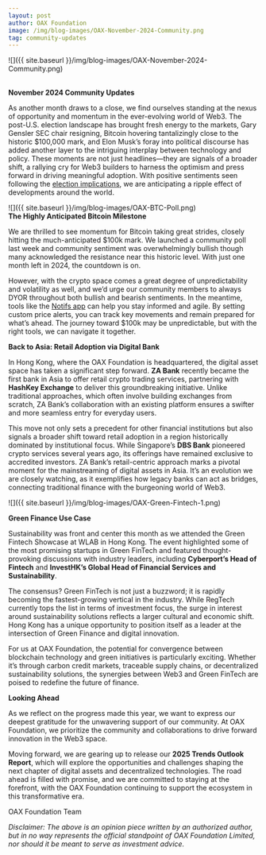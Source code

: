 ```yaml
---
layout: post
author: OAX Foundation
image: /img/blog-images/OAX-November-2024-Community.png
tag: community-updates
---
```


![]({{ site.baseurl }}/img/blog-images/OAX-November-2024-Community.png)

<br><b>November 2024 Community Updates</b>

As another month draws to a close, we find ourselves standing at the nexus of opportunity and momentum in the ever-evolving world of Web3. The post-U.S. election landscape has brought fresh energy to the markets, Gary Gensler SEC chair resigning, Bitcoin hovering tantalizingly close to the historic $100,000 mark, and Elon Musk’s foray into political discourse has added another layer to the intriguing interplay between technology and policy. These moments are not just headlines—they are signals of a broader shift, a rallying cry for Web3 builders to harness the optimism and press forward in driving meaningful adoption. With positive sentiments seen following the <a href="https://www.oax.org/2024/11/20/Implications-of-Trump's-Election-Win-on-the-Crypto-Industry.html">election implications</a>, we are anticipating a ripple effect of developments around the world. 

![]({{ site.baseurl }}/img/blog-images/OAX-BTC-Poll.png)
<br>
<b>The Highly Anticipated Bitcoin Milestone</b>

We are thrilled to see momentum for Bitcoin taking great strides, closely hitting the much-anticipated $100k mark. We launched a community poll last week and community sentiment was overwhelmingly bullish though many acknowledged the resistance near this historic level. With just one month left in 2024, the countdown is on.

However, with the crypto space comes a great degree of unpredictability and volatility as well, and we’d urge our community members to always DYOR throughout both bullish and bearish sentiments. In the meantime, tools like the <a href="http://notifs.co">Notifs app</a> can help you stay informed and agile. By setting custom price alerts, you can track key movements and remain prepared for what’s ahead. The journey toward $100k may be unpredictable, but with the right tools, we can navigate it together.

<b>Back to Asia: Retail Adoption via Digital Bank</b>

In Hong Kong, where the OAX Foundation is headquartered, the digital asset space has taken a significant step forward. <b>ZA Bank</b> recently became the first bank in Asia to offer retail crypto trading services, partnering with <b>HashKey Exchange</b> to deliver this groundbreaking initiative. Unlike traditional approaches, which often involve building exchanges from scratch, ZA Bank’s collaboration with an existing platform ensures a swifter and more seamless entry for everyday users.

This move not only sets a precedent for other financial institutions but also signals a broader shift toward retail adoption in a region historically dominated by institutional focus. While Singapore’s <b>DBS Bank</b> pioneered crypto services several years ago, its offerings have remained exclusive to accredited investors. ZA Bank’s retail-centric approach marks a pivotal moment for the mainstreaming of digital assets in Asia. It’s an evolution we are closely watching, as it exemplifies how legacy banks can act as bridges, connecting traditional finance with the burgeoning world of Web3.

![]({{ site.baseurl }}/img/blog-images/OAX-Green-Fintech-1.png)

<b>Green Finance Use Case</b>

Sustainability was front and center this month as we attended the Green Fintech Showcase at WLAB in Hong Kong. The event highlighted some of the most promising startups in Green FinTech and featured thought-provoking discussions with industry leaders, including <b>Cyberport’s Head of Fintech</b> and <b>InvestHK’s Global Head of Financial Services and Sustainability</b>.

The consensus? Green FinTech is not just a buzzword; it is rapidly becoming the fastest-growing vertical in the industry. While RegTech currently tops the list in terms of investment focus, the surge in interest around sustainability solutions reflects a larger cultural and economic shift. Hong Kong has a unique opportunity to position itself as a leader at the intersection of Green Finance and digital innovation.

For us at OAX Foundation, the potential for convergence between blockchain technology and green initiatives is particularly exciting. Whether it’s through carbon credit markets, traceable supply chains, or decentralized sustainability solutions, the synergies between Web3 and Green FinTech are poised to redefine the future of finance.

<b>Looking Ahead</b>

As we reflect on the progress made this year, we want to express our deepest gratitude for the unwavering support of our community. At OAX Foundation, we prioritize the community and collaborations to drive forward innovation in the Web3 space.

Moving forward, we are gearing up to release our <b>2025 Trends Outlook Report</b>, which will explore the opportunities and challenges shaping the next chapter of digital assets and decentralized technologies. The road ahead is filled with promise, and we are committed to staying at the forefront, with the OAX Foundation continuing to support the ecosystem in this transformative era.

OAX Foundation Team


<i>Disclaimer: The above is an opinion piece written by an authorized author, but in no way represents the official standpoint of OAX Foundation Limited, nor should it be meant to serve as investment advice.</i>


